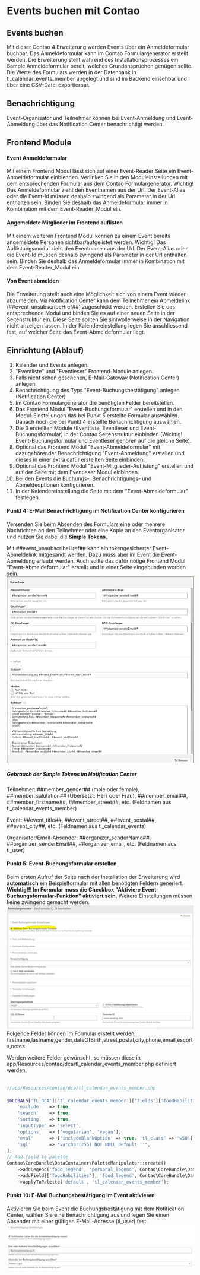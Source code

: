 # Events buchen mit Contao

## Events buchen
Mit dieser Contao 4 Erweiterung werden Events über ein Anmeldeformular buchbar.
Das Anmeldeformular kann im Contao Formulargenerator erstellt werden.
Die Erweiterung stellt während des Installationsprozesses ein Sample Anmeldeformular bereit, welches Grundansprüchen genügen sollte.
Die Werte des Formulars werden in der Datenbank in tl_calendar_events_member abgelegt
und sind im Backend einsehbar und über eine CSV-Datei exportierbar.

## Benachrichtigung
Event-Organisator und Teilnehmer können bei Event-Anmeldung und Event-Abmeldung über das Notification Center benachrichtigt werden.

## Frontend Module
#### Event Anmeldeformular
Mit einem Frontend Modul lässt sich auf einer Event-Reader Seite ein Event-Anmeldeformular einblenden.
Verlinken Sie in den Moduleinstellungen mit dem entsprechenden Formular aus dem Contao Formulargenerator.
Wichtig! Das Anmeldeformular zieht den Eventnamen aus der Url.
Der Event-Alias oder die Event-Id müssen deshalb zwingend als Parameter in der Url enthalten sein.
Binden Sie deshalb das Anmeldeformular immer in Kombination mit dem Event-Reader_Modul ein.

#### Angemeldete Mitglieder im Frontend auflisten
Mit einem weiteren Frontend Modul können zu einem Event bereits angemeldete Personen sichtbar/aufgelistet werden.
Wichtig! Das Auflistungsmodul zieht den Eventnamen aus der Url.
Der Event-Alias oder die Event-Id müssen deshalb zwingend als Parameter in der Url enthalten sein.
Binden Sie deshalb das Anmeldeformular immer in Kombination mit dem Event-Reader_Modul ein.

#### Von Event abmelden
Die Erweiterung stellt auch eine Möglichkeit sich von einem Event wieder abzumelden.
Via Notification Center kann dem Teilnehmer ein Abmeldelink (##event_unsubscribeHref##) zugeschickt werden.
Erstellen Sie das entsprechende Modul und binden Sie es auf einer neuen Seite in der Seitenstruktur ein.
Diese Seite sollten Sie sinnvollerweise in der Navigation nicht anzeigen lassen.
In der Kalendereinstellung legen Sie anschliessend fest, auf welcher Seite das Event-Abmeldeformular liegt.

## Einrichtung (Ablauf)
1. Kalender und Events anlegen.
2. "Eventliste" und "Eventleser" Frontend-Module anlegen.
3. Falls nicht schon geschehen, E-Mail-Gateway (Notification Center) anlegen.
4. Benachrichtigung des Typs "Event-Buchungsbestätigung" anlegen (Notification Center)
5. Im Contao Formulargenerator die benötigten Felder bereitstellen.
6. Das Frontend Modul "Event-Buchungsformular" erstellen und in den Modul-Einstellungen das bei Punkt 5 erstellte Formular auswählen. Danach noch die bei Punkt 4 erstellte Benachrichtigung auswählen.
7. Die 3 erstellten Module (Eventliste, Eventleser und Event-Buchungsformular) in der Contao Seitenstruktur einbinden (Wichtig! Event-Buchungsformular und Eventleser gehören auf die gleiche Seite).
8. Optional das Frontend Modul "Event-Abmeldeformular" mit dazugehörender Benachrichtigung "Event-Abmeldung" erstellen und dieses in einer extra dafür erstellten Seite einbinden.
9. Optional das Frontend Modul "Event-Mitglieder-Auflistung" erstellen und auf der Seite mit dem Eventleser Modul einbinden.
10. Bei den Events die Buchungs-, Benachrichtigungs- und Abmeldeoptionen konfigurieren.
11. In der Kalendereinstellung die Seite mit dem "Event-Abmeldeformular" festlegen.

#### Punkt 4: E-Mail Benachrichtigung im Notification Center konfigurieren
Versenden Sie beim Absenden des Formulars eine oder mehrere Nachrichten an den Teilnehmer oder eine Kopie an den Eventorganisator
und nutzen Sie dabei die **Simple Tokens**.

Mit ##event_unsubscribeHref## kann ein tokengesicherter Event-Abmeldelink mitgesandt werden. Dazu muss aber im Event die Event-Abmeldung erlaubt werden.
Auch sollte das dafür nötige Frontend Modul "Event-Abmeldeformular" erstellt und in einer Seite eingebunden worden sein.
![Notification Center](doc/notification_center.jpg?raw=true)

##### Gebrauch der Simple Tokens im Notification Center
Teilnehmer:  ##member_gender## (male oder female), ##member_salutation## (Übersetzt: Herr oder Frau), ##member_email##, ##member_firstname##, ##member_street##, etc. (Feldnamen aus tl_calendar_events_member)

Event: ##event_title##, ##event_street##, ##event_postal##, ##event_city##, etc. (Feldnamen aus tl_calendar_events)

Organisator/Email-Absender: ##organizer_senderName##, ##organizer_senderEmail##, ##organizer_email, etc. (Feldnamen aus tl_user)


#### Punkt 5: Event-Buchungsformular erstellen
Beim ersten Aufruf der Seite nach der Installation der Erweiterung wird **automatisch** ein Beispielformular mit allen benötigten Feldern generiert.
**Wichtig!!! Im Formular muss die Checkbox "Aktiviere Event-Buchungsformular-Funktion" aktiviert sein.** Weitere Einstellungen müssen keine zwingend gemacht werden.
![Formulargenerator-Einstellung](doc/form_generator.jpg?raw=true)
Folgende Felder können im Formular erstellt werden:
firstname,lastname,gender,dateOfBirth,street,postal,city,phone,email,escorts,notes


Werden weitere Felder gewünscht, so müssen diese in app/Resources/contao/dca/tl_calendar_events_member.php definiert werden.
```php

//app/Resources/contao/dca/tl_calendar_events_member.php

$GLOBALS['TL_DCA']['tl_calendar_events_member']['fields']['foodHabilities'] = [
    'exclude'   => true,
    'search'    => true,
    'sorting'   => true,
    'inputType' => 'select',
    'options'   => ['vegetarian', 'vegan'],
    'eval'      => ['includeBlankOption' => true, 'tl_class' => 'w50'],
    'sql'       => "varchar(255) NOT NULL default ''",
];
// Add field to palette
Contao\CoreBundle\DataContainer\PaletteManipulator::create()
    ->addLegend('food_legend', 'personal_legend', Contao\CoreBundle\DataContainer\PaletteManipulator::POSITION_AFTER)
    ->addField(['foodHabilities'], 'food_legend', Contao\CoreBundle\DataContainer\PaletteManipulator::POSITION_APPEND)
    ->applyToPalette('default', 'tl_calendar_events_member');

```


#### Punkt 10: E-Mail Buchungsbestätigung im Event aktivieren
Aktivieren Sie beim Event die Buchungsbestätigung mit dem Notification Center, wählen Sie eine Benachrichtigung aus und legen Sie einen Absender mit einer gültigen E-Mail-Adresse (tl_user) fest.
![Benachrichtigung im Event aktivieren](doc/benachrichtigung-aktivieren.jpg?raw=true)
